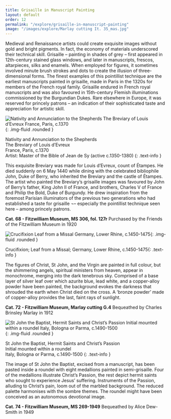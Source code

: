 ```yaml
---
title: Grisaille in Manuscript Painting
layout: default
order: 12
permalink: "/explore/grisaille-in-manuscript-painting"
image: "/images/explore/Marlay cutting It. 35_mas.jpg"
---
```


Medieval and Renaissance artists could create exquisite images without gold and bright pigments. In fact, the economy of materials underscored their technical skill. Grisaille – painting in shades of grey – first appeared in 12th-century stained glass windows, and later in manuscripts, frescos, altarpieces, silks and enamels. When employed for figures, it sometimes involved minute brush strokes and dots to create the illusion of three-dimensional forms. The finest examples of this pointillist technique are the earliest manuscripts painted in grisaille, made in Paris in the 1320s for members of the French royal family. Grisaille endured in French royal manuscripts and was also favoured in 15th-century Flemish illuminations commissioned by the Burgundian Dukes. Rare elsewhere in Europe, it was reserved for princely patrons – an indication of their sophisticated taste and appreciation for artistic skill.

![Nativity and Annunciation to the Shepherds The Breviary of Louis d’Evreux France, Paris, c.1370](https://fitzmuseum.cam.ac.ukhttps://fitzmuseum.cam.ac.uk/sites/default/files/colour_11_1.jpg){: .img-fluid .rounded }

Nativity and Annunciation to the Shepherds  
The Breviary of Louis d’Evreux    
France, Paris, c.1370  
Artist: Master of the Bible of Jean de Sy (active c.1350-1380)
{: .text-info }

This exquisite Breviary was made for Louis d’Evreux, count of Étampes. He died suddenly on 6 May 1440 while dining with the celebrated bibliophile John, Duke of Berry, who inherited the Breviary and the castle of Étampes. The artist who painted the Breviary’s grisaille images was favoured by John of Berry’s father, King John II of France, and brothers, Charles V of France and Philip the Bold, Duke of Burgundy. He drew inspiration from the foremost Parisian illuminators of the previous two generations who had established a taste for grisaille ¬– especially the pointillist technique seen here – among princely patrons. 

**Cat. 68 - Fitzwilliam Museum, MS 306, fol. 127r**
Purchased by the Friends of the Fitzwilliam Museum in 1920

![Crucifixion Leaf from a Missal Germany, Lower Rhine, c.1450-1475](https://fitzmuseum.cam.ac.uk/sites/default/files/colour_11_2.jpg){: .img-fluid .rounded }

Crucifixion; Leaf from a Missal; Germany, Lower Rhine, c.1450-1475{: .text-info }

The figures of Christ, St John, and the Virgin are painted in full colour, but the shimmering angels, spiritual ministers from heaven, appear in monochrome, merging into the dark tenebrous sky. Comprised of a base layer of silver leaf over which azurite blue, lead white, and a copper-alloy powder have been painted, the background evokes the darkness that shrouded the earth when Christ died on the cross. A ‘bronze powder’ made of copper-alloy provides the last, faint rays of sunlight.

**Cat. 72 - Fitzwilliam Museum, Marlay cutting G.4**
Bequeathed by Charles Brinsley Marlay in 1912

![St John the Baptist, Hermit Saints and Christ’s Passion  Initial mounted within a roundel Italy, Bologna or Parma, c.1490-1500]({{site.baseurl}}/images/explore/colour_11_3.jpeg){: .img-fluid .rounded }

St John the Baptist, Hermit Saints and Christ’s Passion   
Initial mounted within a roundel  
Italy, Bologna or Parma, c.1490-1500
{: .text-info }

The image of St John the Baptist, excised from a manuscript, has been pasted inside a roundel with eight medallions painted in semi-grisaille. Four of the medallions illustrate Christ’s Passion, the rest depict hermit saints who sought to experience Jesus’ suffering. Instruments of the Passion, alluding to Christ’s pain, loom out of the marbled background. The reduced palette harmonises with the sombre themes. The roundel might have been conceived as an autonomous devotional image.

**Cat. 74 - Fitzwilliam Museum, MS 269-1949**
Bequeathed by Alice Dew-Smith in 1949
